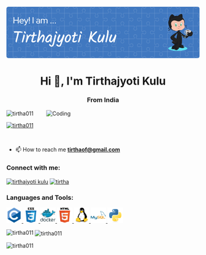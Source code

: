 ![Header](./header.png)
<h1 align="center">Hi 👋, I'm Tirthajyoti Kulu</h1>
<h3 align="center">From India</h3>
<img align="right" alt="Coding" width="400" src="https://static.wixstatic.com/media/cfb957_4f05c5bef7f34391898b0725619def99~mv2.gif">


<p align="left"> <img src="https://komarev.com/ghpvc/?username=tirtha011&label=Profile%20views&color=0e75b6&style=flat" alt="tirtha011" /> </p>

<p align="left"> <a href="https://github.com/ryo-ma/github-profile-trophy"><img src="https://github-profile-trophy.vercel.app/?username=tirtha011" alt="tirtha011" /></a> </p>

<p align="left"> <a href="https://twitter.com/" target="blank"><img src="https://img.shields.io/twitter/follow/?logo=twitter&style=for-the-badge" alt="" /></a> </p>

- 📫 How to reach me **tirthaof@gmail.com**

<h3 align="left">Connect with me:</h3>
<p align="left">
<a href="https://linkedin.com/in/tirthajyoti kulu" target="blank"><img align="center" src="https://raw.githubusercontent.com/rahuldkjain/github-profile-readme-generator/master/src/images/icons/Social/linked-in-alt.svg" alt="tirthajyoti kulu" height="30" width="40" /></a>
<a href="https://www.leetcode.com/tirtha" target="blank"><img align="center" src="https://raw.githubusercontent.com/rahuldkjain/github-profile-readme-generator/master/src/images/icons/Social/leet-code.svg" alt="tirtha" height="30" width="40" /></a>
</p>

<h3 align="left">Languages and Tools:</h3>
<p align="left"> <a href="https://www.cprogramming.com/" target="_blank" rel="noreferrer"> <img src="https://raw.githubusercontent.com/devicons/devicon/master/icons/c/c-original.svg" alt="c" width="40" height="40"/> </a> <a href="https://www.w3schools.com/css/" target="_blank" rel="noreferrer"> <img src="https://raw.githubusercontent.com/devicons/devicon/master/icons/css3/css3-original-wordmark.svg" alt="css3" width="40" height="40"/> </a> <a href="https://www.docker.com/" target="_blank" rel="noreferrer"> <img src="https://raw.githubusercontent.com/devicons/devicon/master/icons/docker/docker-original-wordmark.svg" alt="docker" width="40" height="40"/> </a> <a href="https://www.w3.org/html/" target="_blank" rel="noreferrer"> <img src="https://raw.githubusercontent.com/devicons/devicon/master/icons/html5/html5-original-wordmark.svg" alt="html5" width="40" height="40"/> </a> <a href="https://www.linux.org/" target="_blank" rel="noreferrer"> <img src="https://raw.githubusercontent.com/devicons/devicon/master/icons/linux/linux-original.svg" alt="linux" width="40" height="40"/> </a> <a href="https://www.mysql.com/" target="_blank" rel="noreferrer"> <img src="https://raw.githubusercontent.com/devicons/devicon/master/icons/mysql/mysql-original-wordmark.svg" alt="mysql" width="40" height="40"/> </a> <a href="https://www.python.org" target="_blank" rel="noreferrer"> <img src="https://raw.githubusercontent.com/devicons/devicon/master/icons/python/python-original.svg" alt="python" width="40" height="40"/> </a> </p>

<p><img align="left" src="https://github-readme-stats.vercel.app/api/top-langs?username=tirtha011&show_icons=true&locale=en&layout=compact" alt="tirtha011" /></p>

<p>&nbsp;<img align="center" src="https://github-readme-stats.vercel.app/api?username=tirtha011&show_icons=true&locale=en" alt="tirtha011" /></p>

<p><img align="center" src="https://github-readme-streak-stats.herokuapp.com/?user=tirtha011&" alt="tirtha011" /></p>
